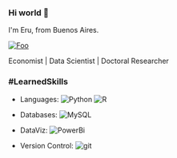 ### Hi world 👋

I'm Eru, from Buenos Aires.

<a href="https://www.linkedin.com/in/marqueze/" rel="marqueze">![Foo](https://img.shields.io/badge/linkedin-%230077B5.svg?style=for-the-badge&logo=linkedin&logoColor=white)</a>

Economist | Data Scientist | Doctoral Researcher

### #LearnedSkills

  * Languages: ![Python](https://img.shields.io/badge/Python-FFD43B?style=for-the-badge&logo=python&logoColor=blue) ![R](https://img.shields.io/badge/r-%23276DC3.svg?style=for-the-badge&logo=r&logoColor=white)

  * Databases: ![MySQL](https://img.shields.io/static/v1?style=for-the-badge&message=MySQL&color=4479A1&logo=MySQL&logoColor=FFFFFF&label=)

  * DataViz: ![PowerBi](https://img.shields.io/badge/PowerBI-F2C811?style=for-the-badge&logo=Power%20BI&logoColor=white)

  * Version Control: ![git](https://img.shields.io/badge/GIT-E44C30?style=for-the-badge&logo=git&logoColor=white)

<!--
**erumarquez/erumarquez** is a ✨ _special_ ✨ repository because its `README.md` (this file) appears on your GitHub profile.

Here are some ideas to get you started:

- 🔭 I’m currently working on ...
- 🌱 I’m currently learning ...
- 👯 I’m looking to collaborate on ...
- 🤔 I’m looking for help with ...
- 💬 Ask me about ...
- 📫 How to reach me: ...
- 😄 Pronouns: ...
- ⚡ Fun fact: ...
-->
